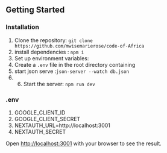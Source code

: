 
## Getting Started

### Installation

1. Clone the repository: `git clone https://github.com/mwisemarierose/code-of-Africa`
2. install dependencies : `npm i`
3. Set up environment variables:
4. Create a `.env` file in the root directory containing
5. start json serve :`json-server --watch db.json`
6. 6. Start the server: `npm run dev`
  
      
### .env

1. GOOGLE_CLIENT_ID
2. GOOGLE_CLIENT_SECRET
3. NEXTAUTH_URL=http://localhost:3001
4. NEXTAUTH_SECRET




Open [http://localhost:3001](http://localhost:3001) with your browser to see the result.




